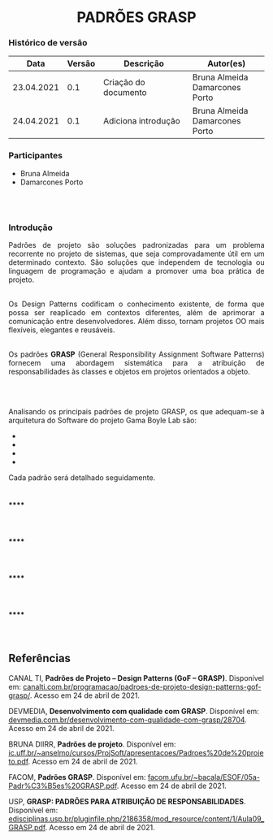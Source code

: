# <center> PADRÕES GRASP


### Histórico de versão<br>

|Data | Versão | Descrição | Autor(es)|
| -- | -- | -- | -- |
| 23.04.2021 | 0.1 | Criação do documento | Bruna Almeida<br>Damarcones Porto|
| 24.04.2021 | 0.1 | Adiciona introdução | Bruna Almeida<br>Damarcones Porto|

### Participantes

* Bruna Almeida
* Damarcones Porto

<br><br>


### Introdução
<div align="justify">

Padrões de projeto são soluções padronizadas para um problema recorrente no projeto de sistemas, que seja comprovadamente útil em um determinado contexto. São soluções que independem de tecnologia ou linguagem de programação e ajudam a promover uma boa prática de projeto.
<br><br>

Os Design Patterns codificam o conhecimento existente, de forma que possa ser reaplicado em contextos diferentes, além de aprimorar a comunicação entre desenvolvedores. Além disso, tornam projetos OO mais flexíveis, elegantes e reusáveis.
<br><br>

Os padrões <b>GRASP</b> (General Responsibility Assignment Software Patterns) fornecem uma abordagem sistemática para a atribuição de responsabilidades às classes e objetos em projetos orientados a objeto.

<br><br>

Analisando os principais padrões de projeto GRASP, os que adequam-se à arquitetura do Software do projeto Gama Boyle Lab são:</div>

- 
- 
- 
- 

<div align="justify">Cada padrão será detalhado seguidamente.</div><br>


#### ****
<div align="justify">


</div><br>

#### ****
<div align="justify">


</div><br>

#### ****
<div align="justify">


</div><br>

#### ****
<div align="justify">


</div><br>




## Referências

CANAL TI, **Padrões de Projeto – Design Patterns (GoF – GRASP)**. Disponível em: [canalti.com.br/programacao/padroes-de-projeto-design-patterns-gof-grasp/](https://www.canalti.com.br/programacao/padroes-de-projeto-design-patterns-gof-grasp/). Acesso em 24 de abril de 2021.

DEVMEDIA, **Desenvolvimento com qualidade com GRASP**. Disponível em: [devmedia.com.br/desenvolvimento-com-qualidade-com-grasp/28704](https://www.devmedia.com.br/desenvolvimento-com-qualidade-com-grasp/28704). Acesso em 24 de abril de 2021.

BRUNA DIIRR, **Padrões de projeto**. Disponível em: [ic.uff.br/~anselmo/cursos/ProjSoft/apresentacoes/Padroes%20de%20projeto.pdf](http://www.ic.uff.br/~anselmo/cursos/ProjSoft/apresentacoes/Padroes%20de%20projeto.pdf). Acesso em 24 de abril de 2021.

FACOM, **Padrões GRASP**. Disponível em: [facom.ufu.br/~bacala/ESOF/05a-Padr%C3%B5es%20GRASP.pdf](http://www.facom.ufu.br/~bacala/ESOF/05a-Padr%C3%B5es%20GRASP.pdf). Acesso em 24 de abril de 2021.

USP, **GRASP: PADRÕES PARA ATRIBUIÇÃO DE RESPONSABILIDADES**. Disponível em: [edisciplinas.usp.br/pluginfile.php/2186358/mod_resource/content/1/Aula09_GRASP.pdf](https://edisciplinas.usp.br/pluginfile.php/2186358/mod_resource/content/1/Aula09_GRASP.pdf). Acesso em 24 de abril de 2021.